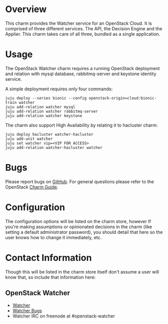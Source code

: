# Overview

This charm provides the Watcher service for an OpenStack Cloud. It is comprised
of three different services. The API, the Decision Engine and the Applier. This
charm takes care of all three, bundled as a single application.

# Usage

The OpenStack Watcher charm requires a running OpenStack deployment and relation
with mysql database, rabbitmq-server and keystone identity service.

A simple deployment requires only four commands:

    juju deploy --series bionic --config openstack-origin=cloud:bionic-train watcher
    juju add-relation watcher mysql
    juju add-relation watcher rabbitmq-server
    juju add-relation watcher keystone

The charm also support High Availability by relating it to hacluster charm:

    juju deploy hacluster watcher-hacluster
    juju add-unit watcher
    juju set watcher vip=<VIP FOR ACCESS>
    juju add-relation watcher-hacluster watcher

# Bugs

Please report bugs on [GitHub](https://github.com/grnet/charm-watcher/issues).
For general questions please refer to the OpenStack [Charm Guide](https://docs.openstack.org/charm-guide/latest/).

# Configuration

The configuration options will be listed on the charm store, however If you're
making assumptions or opinionated decisions in the charm (like setting a default
administrator password), you should detail that here so the user knows how to
change it immediately, etc.

# Contact Information

Though this will be listed in the charm store itself don't assume a user will
know that, so include that information here:

## OpenStack Watcher

- [Watcher](https://wiki.openstack.org/wiki/Watcher)
- [Watcher Bugs](https://launchpad.net/watcher)
- Watcher IRC on freenode at #openstack-watcher
